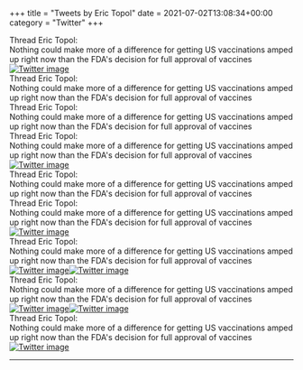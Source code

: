 +++
title = "Tweets by Eric Topol" 
date = 2021-07-02T13:08:34+00:00
category = "Twitter"
+++
<div class="tweet"> 
<div class="profile"> 
Thread Eric Topol: 
</div> 
<div class="tweet-content">Nothing could make more of a difference for getting US vaccinations amped up right now than the FDA's decision for full approval of vaccines</div></div><a href="E5TWDVAVUAYctoF.jpg"  ><img src="E5TWDVAVUAYctoF.jpg" alt="Twitter image" ></img></a><div class="tweet"> 
<div class="profile"> 
Thread Eric Topol: 
</div> 
<div class="tweet-content">Nothing could make more of a difference for getting US vaccinations amped up right now than the FDA's decision for full approval of vaccines</div></div><div class="tweet"> 
<div class="profile"> 
Thread Eric Topol: 
</div> 
<div class="tweet-content">Nothing could make more of a difference for getting US vaccinations amped up right now than the FDA's decision for full approval of vaccines</div></div><div class="tweet"> 
<div class="profile"> 
Thread Eric Topol: 
</div> 
<div class="tweet-content">Nothing could make more of a difference for getting US vaccinations amped up right now than the FDA's decision for full approval of vaccines</div></div><a href="E5TvYXCVcAMOE-J.jpg"  ><img src="E5TvYXCVcAMOE-J.jpg" alt="Twitter image" ></img></a><div class="tweet"> 
<div class="profile"> 
Thread Eric Topol: 
</div> 
<div class="tweet-content">Nothing could make more of a difference for getting US vaccinations amped up right now than the FDA's decision for full approval of vaccines</div></div><div class="tweet"> 
<div class="profile"> 
Thread Eric Topol: 
</div> 
<div class="tweet-content">Nothing could make more of a difference for getting US vaccinations amped up right now than the FDA's decision for full approval of vaccines</div></div><a href="E5UEXCsUYAI7IXB.jpg"  ><img src="E5UEXCsUYAI7IXB.jpg" alt="Twitter image" ></img></a><div class="tweet"> 
<div class="profile"> 
Thread Eric Topol: 
</div> 
<div class="tweet-content">Nothing could make more of a difference for getting US vaccinations amped up right now than the FDA's decision for full approval of vaccines</div></div><a href="E5UHd1FVEAI1ch-.jpg"  ><img src="E5UHd1FVEAI1ch-.jpg" alt="Twitter image" ></img></a><a href="E5UJVtZUYAE3ZyA.jpg"  ><img src="E5UJVtZUYAE3ZyA.jpg" alt="Twitter image" ></img></a><div class="tweet"> 
<div class="profile"> 
Thread Eric Topol: 
</div> 
<div class="tweet-content">Nothing could make more of a difference for getting US vaccinations amped up right now than the FDA's decision for full approval of vaccines</div></div><a href="E5UQ3KSVcAEdSvv.jpg"  ><img src="E5UQ3KSVcAEdSvv.jpg" alt="Twitter image" ></img></a><a href="E5UR2K_VoAYPRz1.jpg"  ><img src="E5UR2K_VoAYPRz1.jpg" alt="Twitter image" ></img></a><div class="tweet"> 
<div class="profile"> 
Thread Eric Topol: 
</div> 
<div class="tweet-content">Nothing could make more of a difference for getting US vaccinations amped up right now than the FDA's decision for full approval of vaccines</div></div><a href="E5UXeBWUcAUt5bD.jpg"  ><img src="E5UXeBWUcAUt5bD.jpg" alt="Twitter image" ></img></a>

---

